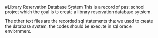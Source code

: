 #Library Reservation Database System
This is a record of past school project which the goal is to create a library reservation database sytstem.

The other text files are the recorded sql statements that we used to create the database system, the codes should be execute in sql oracle enviornment.
